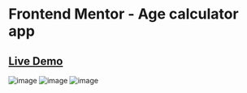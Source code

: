 # Frontend Mentor - Age calculator app

## [Live Demo](https://warm-buttercream-3f7704.netlify.app)

![image](https://user-images.githubusercontent.com/106592392/229436356-0ac1b289-d4b6-4bbd-bc34-fcc632bbb330.png)
![image](https://user-images.githubusercontent.com/106592392/229436476-74b08030-c95b-43bc-93fc-a1791b9da508.png)
![image](https://user-images.githubusercontent.com/106592392/229436527-12b834fd-1d14-4ade-9718-1db134af3edd.png)





